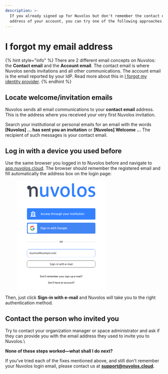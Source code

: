 ```yaml
---
description: >-
  If you already signed up for Nuvolos but don't remember the contact email
  address of your account, you can try one of the following approaches
---
```


# I forgot my email address

{% hint style="info" %}
There are 2 different email concepts on Nuvolos: the **Contact email** and the **Account email**. The contact email is where Nuvolos sends invitations and all other communications. The account email is the email reported by your IdP. Read more about this in [I forgot my identity provider](i-forgot-my-identity-provider.md).
{% endhint %}

## Locate welcome/invitation emails

Nuvolos sends all email communications to your **contact email** address. This is the address where you received your very first Nuvolos invitation.

Search your institutional or personal emails for an email with the words **\[Nuvolos] ... has sent you an invitation** or **\[Nuvolos] Welcome ...** The recipient of such messages is your contact email.

## Log in with a device you used before

Use the same browser you logged in to Nuvolos before and navigate to [app.nuvolos.cloud](https://app.nuvolos.cloud). The browser should remember the registered email and fill automatically the address box on the login page:

&#x20;

<figure><img src="../../../.gitbook/assets/image (31).png" alt="" width="281"><figcaption></figcaption></figure>

Then, just click **Sign-in with e-mail** and Nuvolos will take you to the right authentication method.

## Contact the person who invited you

Try to contact your organization manager or space administrator and ask if they can provide you with the email address they used to invite you to Nuvolos.\


**None of these steps worked—what shall I do next?**

If you've tried each of the fixes mentioned above, and still don't remember your Nuvolos login email, please contact us at [**support@nuvolos.cloud**](mailto:support@nuvolos.cloud)**.**

